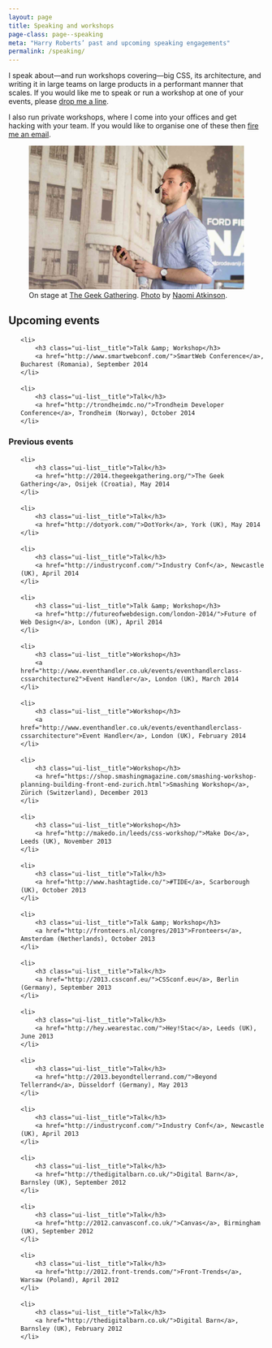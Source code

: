 ```yaml
---
layout: page
title: Speaking and workshops
page-class: page--speaking
meta: "Harry Roberts’ past and upcoming speaking engagements"
permalink: /speaking/
---
```


I speak about—and run workshops covering—big CSS, its architecture, and writing
it in large teams on large products in a performant manner that scales. If you
would like me to speak or run a workshop at one of your events, please
<a href="mailto:harry@csswizardry.com">drop me a line</a>.

I also run private workshops, where I come into your offices and get hacking
with your team. If you would like to organise one of these then
<a href="mailto:harry@csswizardry.com">fire me an email</a>.

<figure>
  <img src="/img/content/speaking.jpg" alt="">
  <figcaption>
      On stage at <a href="http://2014.thegeekgathering.org/">The Geek Gathering</a>.
      <a href="https://www.flickr.com/photos/naomiatkinson/14165689102/">Photo</a> by
      <a href="https://twitter.com/naomisusi">Naomi Atkinson</a>.
  </figcaption>
</figure>

<h2>Upcoming events</h2>

<ul class="ui-list  mb">

	<li>
        <h3 class="ui-list__title">Talk &amp; Workshop</h3>
		<a href="http://www.smartwebconf.com/">SmartWeb Conference</a>, Bucharest (Romania), September 2014
	</li>

	<li>
        <h3 class="ui-list__title">Talk</h3>
		<a href="http://trondheimdc.no/">Trondheim Developer Conference</a>, Trondheim (Norway), October 2014
	</li>

</ul>

<h3>Previous events</h3>

<ul class="ui-list  mb">

	<li>
        <h3 class="ui-list__title">Talk</h3>
		<a href="http://2014.thegeekgathering.org/">The Geek Gathering</a>, Osijek (Croatia), May 2014
	</li>

	<li>
        <h3 class="ui-list__title">Talk</h3>
		<a href="http://dotyork.com/">DotYork</a>, York (UK), May 2014
	</li>

	<li>
        <h3 class="ui-list__title">Talk</h3>
		<a href="http://industryconf.com/">Industry Conf</a>, Newcastle (UK), April 2014
	</li>

	<li>
        <h3 class="ui-list__title">Talk &amp; Workshop</h3>
		<a href="http://futureofwebdesign.com/london-2014/">Future of Web Design</a>, London (UK), April 2014
	</li>

	<li>
        <h3 class="ui-list__title">Workshop</h3>
		<a href="http://www.eventhandler.co.uk/events/eventhandlerclass-cssarchitecture2">Event Handler</a>, London (UK), March 2014
	</li>

	<li>
        <h3 class="ui-list__title">Workshop</h3>
		<a href="http://www.eventhandler.co.uk/events/eventhandlerclass-cssarchitecture">Event Handler</a>, London (UK), February 2014
	</li>

	<li>
        <h3 class="ui-list__title">Workshop</h3>
		<a href="https://shop.smashingmagazine.com/smashing-workshop-planning-building-front-end-zurich.html">Smashing Workshop</a>, Zürich (Switzerland), December 2013
	</li>

	<li>
        <h3 class="ui-list__title">Workshop</h3>
		<a href="http://makedo.in/leeds/css-workshop/">Make Do</a>, Leeds (UK), November 2013
	</li>

	<li>
        <h3 class="ui-list__title">Talk</h3>
		<a href="http://www.hashtagtide.co/">#TIDE</a>, Scarborough (UK), October 2013
	</li>

	<li>
        <h3 class="ui-list__title">Talk &amp; Workshop</h3>
		<a href="http://fronteers.nl/congres/2013">Fronteers</a>, Amsterdam (Netherlands), October 2013
	</li>

	<li>
        <h3 class="ui-list__title">Talk</h3>
		<a href="http://2013.cssconf.eu/">CSSconf.eu</a>, Berlin (Germany), September 2013
	</li>

	<li>
        <h3 class="ui-list__title">Talk</h3>
		<a href="http://hey.wearestac.com/">Hey!Stac</a>, Leeds (UK), June 2013
	</li>

	<li>
        <h3 class="ui-list__title">Talk</h3>
		<a href="http://2013.beyondtellerrand.com/">Beyond Tellerrand</a>, Düsseldorf (Germany), May 2013
	</li>

	<li>
        <h3 class="ui-list__title">Talk</h3>
		<a href="http://industryconf.com/">Industry Conf</a>, Newcastle (UK), April 2013
	</li>

	<li>
        <h3 class="ui-list__title">Talk</h3>
		<a href="http://thedigitalbarn.co.uk/">Digital Barn</a>, Barnsley (UK), September 2012
	</li>

	<li>
        <h3 class="ui-list__title">Talk</h3>
		<a href="http://2012.canvasconf.co.uk/">Canvas</a>, Birmingham (UK), September 2012
	</li>

	<li>
        <h3 class="ui-list__title">Talk</h3>
		<a href="http://2012.front-trends.com/">Front-Trends</a>, Warsaw (Poland), April 2012
	</li>

	<li>
        <h3 class="ui-list__title">Talk</h3>
		<a href="http://thedigitalbarn.co.uk/">Digital Barn</a>, Barnsley (UK), February 2012
	</li>

</ul>
